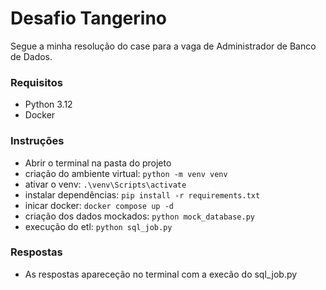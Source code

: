 # Desafio Tangerino
Segue a minha resolução do case para a vaga de Administrador de Banco de Dados.

### Requisitos
- Python 3.12
- Docker

### Instruções
- Abrir o terminal na pasta do projeto
- criação do ambiente virtual: `python -m venv venv`
- ativar o venv: `.\venv\Scripts\activate`
- instalar dependências: `pip install -r requirements.txt`
- inicar docker: `docker compose up -d`
- criação dos dados mockados: `python mock_database.py`
- execução do etl: `python sql_job.py`

### Respostas
- As respostas apareceção no terminal com a execão do sql_job.py